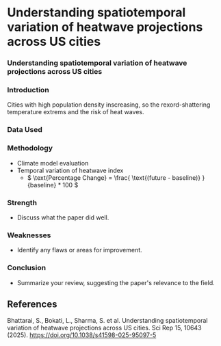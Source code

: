 # Understanding spatiotemporal variation of heatwave projections across US cities


### Understanding spatiotemporal variation of heatwave projections across US cities

### Introduction
Cities with high population density inscreasing, so the rexord-shattering temperature extrems and the risk of heat waves. 



### Data Used


### Methodology

- Climate model evaluation
- Temporal variation of heatwave index
    - $ \text{Percentage Change} = \frac{ \text{(future - baseline)} } {baseline} * 100 $

### Strength

- Discuss what the paper did well.

### Weaknesses

- Identify any flaws or areas for improvement.

### Conclusion

- Summarize your review, suggesting the paper's relevance to the field.




## References

Bhattarai, S., Bokati, L., Sharma, S. et al. Understanding spatiotemporal variation of heatwave projections across US cities. Sci Rep 15, 10643 (2025). https://doi.org/10.1038/s41598-025-95097-5
